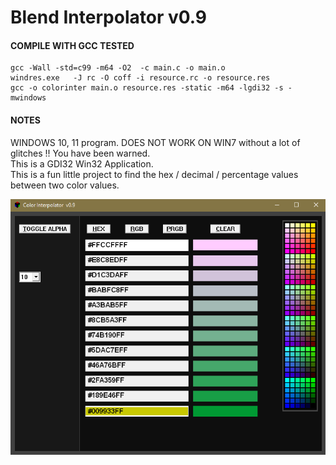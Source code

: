 # Blend Interpolator v0.9  
  
#### COMPILE WITH GCC TESTED  
  
    gcc -Wall -std=c99 -m64 -O2  -c main.c -o main.o  
    windres.exe   -J rc -O coff -i resource.rc -o resource.res  
    gcc -o colorinter main.o resource.res -static -m64 -lgdi32 -s -mwindows  
  
#### NOTES  
WINDOWS 10, 11 program. DOES NOT WORK ON WIN7 without a lot of glitches !! You have been warned.  
This is a GDI32 Win32 Application.  
This is a fun little project to find the hex / decimal / percentage values between two color values.  

![progress](image.png)  
